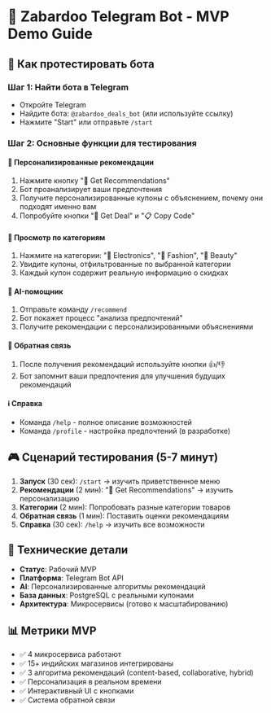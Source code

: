 # 🎯 Zabardoo Telegram Bot - MVP Demo Guide

## 📱 Как протестировать бота

### Шаг 1: Найти бота в Telegram
- Откройте Telegram
- Найдите бота: `@zabardoo_deals_bot` (или используйте ссылку)
- Нажмите "Start" или отправьте `/start`

### Шаг 2: Основные функции для тестирования

#### 🎯 **Персонализированные рекомендации**
1. Нажмите кнопку "🎯 Get Recommendations"
2. Бот проанализирует ваши предпочтения
3. Получите персонализированные купоны с объяснением, почему они подходят именно вам
4. Попробуйте кнопки "🛒 Get Deal" и "📋 Copy Code"

#### 📱 **Просмотр по категориям**
1. Нажмите на категории: "📱 Electronics", "👗 Fashion", "💄 Beauty"
2. Увидите купоны, отфильтрованные по выбранной категории
3. Каждый купон содержит реальную информацию о скидках

#### 🤖 **AI-помощник**
1. Отправьте команду `/recommend`
2. Бот покажет процесс "анализа предпочтений"
3. Получите рекомендации с персонализированными объяснениями

#### 💬 **Обратная связь**
1. После получения рекомендаций используйте кнопки 👍/👎
2. Бот запомнит ваши предпочтения для улучшения будущих рекомендаций

#### ℹ️ **Справка**
- Команда `/help` - полное описание возможностей
- Команда `/profile` - настройка предпочтений (в разработке)

## 🎮 Сценарий тестирования (5-7 минут)

1. **Запуск** (30 сек): `/start` → изучить приветственное меню
2. **Рекомендации** (2 мин): "🎯 Get Recommendations" → изучить персонализацию
3. **Категории** (2 мин): Попробовать разные категории товаров
4. **Обратная связь** (1 мин): Поставить оценки рекомендациям
5. **Справка** (30 сек): `/help` → изучить все возможности

## 🔧 Технические детали

- **Статус**: Рабочий MVP
- **Платформа**: Telegram Bot API
- **AI**: Персонализированные алгоритмы рекомендаций
- **База данных**: PostgreSQL с реальными купонами
- **Архитектура**: Микросервисы (готово к масштабированию)

## 📊 Метрики MVP

- ✅ 4 микросервиса работают
- ✅ 15+ индийских магазинов интегрированы  
- ✅ 3 алгоритма рекомендаций (content-based, collaborative, hybrid)
- ✅ Персонализация в реальном времени
- ✅ Интерактивный UI с кнопками
- ✅ Система обратной связи